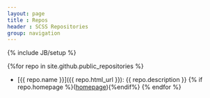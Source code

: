 ```yaml
---
layout: page
title : Repos
header : SCSS Repositories
group: navigation
---
```

{% include JB/setup %}

{%for repo in site.github.public_repositories %}
- [{{ repo.name }}]({{ repo.html_url }}): {{ repo.description }}
{% if repo.homepage %}([homepage]({{repo.homepage}})){%endif%}
{% endfor %}

